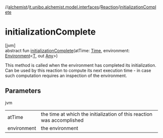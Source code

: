 //[alchemist](../../../index.md)/[it.unibo.alchemist.model.interfaces](../index.md)/[Reaction](index.md)/[initializationComplete](initialization-complete.md)

# initializationComplete

[jvm]\
abstract fun [initializationComplete](initialization-complete.md)(atTime: [Time](../-time/index.md), environment: [Environment](../-environment/index.md)<[T](../-node/index.md), out [Any](https://kotlinlang.org/api/latest/jvm/stdlib/kotlin/-any/index.html)>)

This method is called when the environment has completed its initialization. Can be used by this reaction to compute its next execution time - in case such computation requires an inspection of the environment.

## Parameters

jvm

| | |
|---|---|
| atTime | the time at which the initialization of this reaction was accomplished |
| environment | the environment |
